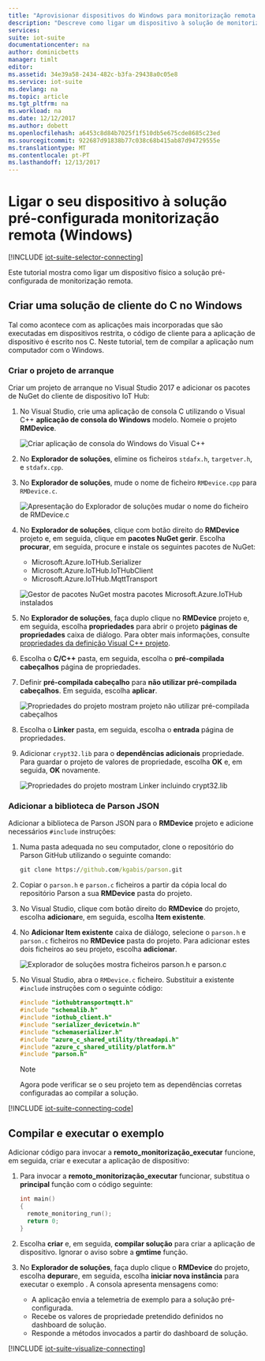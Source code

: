 ```yaml
---
title: "Aprovisionar dispositivos do Windows para monitorização remota no C - do Azure | Microsoft Docs"
description: "Descreve como ligar um dispositivo à solução de monitorização remota do Azure IoT Suite pré-configurada utilizando uma aplicação de escrita no C em execução no Windows."
services: 
suite: iot-suite
documentationcenter: na
author: dominicbetts
manager: timlt
editor: 
ms.assetid: 34e39a58-2434-482c-b3fa-29438a0c05e8
ms.service: iot-suite
ms.devlang: na
ms.topic: article
ms.tgt_pltfrm: na
ms.workload: na
ms.date: 12/12/2017
ms.author: dobett
ms.openlocfilehash: a6453c8d84b7025f1f510db5e675cde8685c23ed
ms.sourcegitcommit: 922687d91838b77c038c68b415ab87d94729555e
ms.translationtype: MT
ms.contentlocale: pt-PT
ms.lasthandoff: 12/13/2017
---
```

# <a name="connect-your-device-to-the-remote-monitoring-preconfigured-solution-windows"></a>Ligar o seu dispositivo à solução pré-configurada monitorização remota (Windows)

[!INCLUDE [iot-suite-selector-connecting](../../includes/iot-suite-selector-connecting.md)]

Este tutorial mostra como ligar um dispositivo físico a solução pré-configurada de monitorização remota.

## <a name="create-a-c-client-solution-on-windows"></a>Criar uma solução de cliente do C no Windows

Tal como acontece com as aplicações mais incorporadas que são executadas em dispositivos restrita, o código de cliente para a aplicação de dispositivo é escrito nos C. Neste tutorial, tem de compilar a aplicação num computador com o Windows.

### <a name="create-the-starter-project"></a>Criar o projeto de arranque

Criar um projeto de arranque no Visual Studio 2017 e adicionar os pacotes de NuGet do cliente de dispositivo IoT Hub:

1. No Visual Studio, crie uma aplicação de consola C utilizando o Visual C++ **aplicação de consola do Windows** modelo. Nomeie o projeto **RMDevice**.

    ![Criar aplicação de consola do Windows do Visual C++](media/iot-suite-connecting-devices/visualstudio01.png)

1. No **Explorador de soluções**, elimine os ficheiros `stdafx.h`, `targetver.h`, e `stdafx.cpp`.

1. No **Explorador de soluções**, mude o nome de ficheiro `RMDevice.cpp` para `RMDevice.c`.

    ![Apresentação do Explorador de soluções mudar o nome do ficheiro de RMDevice.c](media/iot-suite-connecting-devices/visualstudio02.png)

1. No **Explorador de soluções**, clique com botão direito do **RMDevice** projeto e, em seguida, clique em **pacotes NuGet gerir**. Escolha **procurar**, em seguida, procure e instale os seguintes pacotes de NuGet:

    * Microsoft.Azure.IoTHub.Serializer
    * Microsoft.Azure.IoTHub.IoTHubClient
    * Microsoft.Azure.IoTHub.MqttTransport

    ![Gestor de pacotes NuGet mostra pacotes Microsoft.Azure.IoTHub instalados](media/iot-suite-connecting-devices/visualstudio03.png)

1. No **Explorador de soluções**, faça duplo clique no **RMDevice** projeto e, em seguida, escolha **propriedades** para abrir o projeto **páginas de propriedades** caixa de diálogo. Para obter mais informações, consulte [propriedades da definição Visual C++ projeto](https://docs.microsoft.com/cpp/ide/working-with-project-properties).

1. Escolha o **C/C++** pasta, em seguida, escolha o **pré-compilada cabeçalhos** página de propriedades.

1. Definir **pré-compilada cabeçalho** para **não utilizar pré-compilada cabeçalhos**. Em seguida, escolha **aplicar**.

    ![Propriedades do projeto mostram projeto não utilizar pré-compilada cabeçalhos](media/iot-suite-connecting-devices/visualstudio04.png)

1. Escolha o **Linker** pasta, em seguida, escolha o **entrada** página de propriedades.

1. Adicionar `crypt32.lib` para o **dependências adicionais** propriedade. Para guardar o projeto de valores de propriedade, escolha **OK** e, em seguida, **OK** novamente.

    ![Propriedades do projeto mostram Linker incluindo crypt32.lib](media/iot-suite-connecting-devices/visualstudio05.png)

### <a name="add-the-parson-json-library"></a>Adicionar a biblioteca de Parson JSON

Adicionar a biblioteca de Parson JSON para o **RMDevice** projeto e adicione necessários `#include` instruções:

1. Numa pasta adequada no seu computador, clone o repositório do Parson GitHub utilizando o seguinte comando:

    ```cmd
    git clone https://github.com/kgabis/parson.git
    ```

1. Copiar o `parson.h` e `parson.c` ficheiros a partir da cópia local do repositório Parson a sua **RMDevice** pasta do projeto.

1. No Visual Studio, clique com botão direito do **RMDevice** do projeto, escolha **adicionar**e, em seguida, escolha **Item existente**.

1. No **Adicionar Item existente** caixa de diálogo, selecione o `parson.h` e `parson.c` ficheiros no **RMDevice** pasta do projeto. Para adicionar estes dois ficheiros ao seu projeto, escolha **adicionar**.

    ![Explorador de soluções mostra ficheiros parson.h e parson.c](media/iot-suite-connecting-devices/visualstudio06.png)

1. No Visual Studio, abra o `RMDevice.c` ficheiro. Substituir a existente `#include` instruções com o seguinte código:

    ```c
    #include "iothubtransportmqtt.h"
    #include "schemalib.h"
    #include "iothub_client.h"
    #include "serializer_devicetwin.h"
    #include "schemaserializer.h"
    #include "azure_c_shared_utility/threadapi.h"
    #include "azure_c_shared_utility/platform.h"
    #include "parson.h"
    ```

    > [!NOTE]
    > Agora pode verificar se o seu projeto tem as dependências corretas configuradas ao compilar a solução.

[!INCLUDE [iot-suite-connecting-code](../../includes/iot-suite-connecting-code.md)]

## <a name="build-and-run-the-sample"></a>Compilar e executar o exemplo

Adicionar código para invocar a **remoto\_monitorização\_executar** funcione, em seguida, criar e executar a aplicação de dispositivo:

1. Para invocar a **remoto\_monitorização\_executar** funcionar, substitua o **principal** função com o código seguinte:

    ```c
    int main()
    {
      remote_monitoring_run();
      return 0;
    }
    ```

1. Escolha **criar** e, em seguida, **compilar solução** para criar a aplicação de dispositivo. Ignorar o aviso sobre a **gmtime** função.

1. No **Explorador de soluções**, faça duplo clique o **RMDevice** do projeto, escolha **depurar**e, em seguida, escolha **iniciar nova instância** para executar o exemplo . A consola apresenta mensagens como:

    * A aplicação envia a telemetria de exemplo para a solução pré-configurada.
    * Recebe os valores de propriedade pretendido definidos no dashboard de solução.
    * Responde a métodos invocados a partir do dashboard de solução.

[!INCLUDE [iot-suite-visualize-connecting](../../includes/iot-suite-visualize-connecting.md)]
